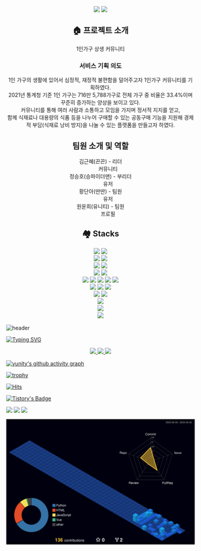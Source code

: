 
<div align="center">
  <img src="https://ifh.cc/g/Zk8KWM.png"/>
  <img src="https://ifh.cc/g/Q2sOPw.png"/>
</div>



<div align="center">
  <h2 font-weight="bold">🏠 프로젝트 소개</h2>
  <p align="center">1인가구 상생 커뮤니티</p>
  <h3>서비스 기획 의도</h3>
  <p align="center">
    1인 가구의 생활에 있어서 심정적, 재정적 불편함을 덜어주고자 1인가구 커뮤니티를 기획하였다.<br/>
    2021년 통계청 기준 1인 가구는 716만 5,788가구로 전체 가구 중 비율은 33.4%이며 꾸준히 증가하는 양상을 보이고 있다.<br/>
    커뮤니티를 통해 여러 사람과 소통하고 모임을 가지며 정서적 지지를 얻고,<br/> 
    함께 식재료나 대용량의 식품 등을 나누어 구매할 수 있는 공동구매 기능을 지원해 경제적 부담(식재료 낭비 방지)을 나눌 수 있는 플랫폼을 만들고자 하였다.
  </p>
</div>

<div align="center">
  <h2>팀원 소개 및 역할</h2>
  <dl>
    <dt font-style="normal">김근혜(끈끈) - 리더</dt>
    <dd>커뮤니티</dd>
    <dt>정승호(승파이더맨) - 부리더</dt>
    <dd>유저</dd>
    <dt>황단아(딴딴) - 팀원</dt>
    <dd>유저</dd>
    <dt>원윤희(유니티) - 팀원</dt>
    <dd>프로필</dd>
  </dl>
</div>


<div align="center">
    <h2 font-weight="bold">🏘️ Stacks</h2>
</div>
<div align="center">
  <img src="https://img.shields.io/badge/html-D25735?style=for-the-badge&logo=html5&logoColor=white">
  <img src="https://img.shields.io/badge/css-4D8EC2?style=for-the-badge&logo=css3&logoColor=white">
  <br/>
  <img src="https://img.shields.io/badge/javascript-F9DD52?style=for-the-badge&logo=javascript&logoColor=white">
  <img src="https://img.shields.io/badge/vue-55B986?style=for-the-badge&logo=vue.js&logoColor=white">
  <br/>
  <img src="https://img.shields.io/badge/fontawesome-438ADF?style=for-the-badge&logo=fontawesome&logoColor=white">
  <img src="https://img.shields.io/badge/axios-7C4791?style=for-the-badge&logo=axios&logoColor=white">
</div>

<div align="center">
  <img src="https://img.shields.io/badge/python-1E3D2F?style=for-the-badge&logo=python&logoColor=white">
  <img src="https://img.shields.io/badge/django-4579DD?style=for-the-badge&logo=django&logoColor=white">
  <br/>
  <img src="https://img.shields.io/badge/poetry-4FAFDF?style=for-the-badge&logo=poetry&logoColor=white">
  <img src="https://img.shields.io/badge/celery-BEDC75?style=for-the-badge&logo=celery&logoColor=white">
  <img src="https://img.shields.io/badge/gunicorn-5D9551?style=for-the-badge&logo=gunicorn&logoColor=white">
  <img src="https://img.shields.io/badge/rabbitmq-E2853D?style=for-the-badge&logo=rabbitmq&logoColor=white">
  <img src="https://img.shields.io/badge/nginx-419144?style=for-the-badge&logo=nginx&logoColor=#ffffff">
  <br/>
  <img src="https://img.shields.io/badge/amazonec2-8E492A?style=for-the-badge&logo=amazonec2&logoColor=white">
  <img src="https://img.shields.io/badge/amazons3-D15C4A?style=for-the-badge&logo=amazons3&logoColor=white">
  <img src="https://img.shields.io/badge/docker-4590B0?style=for-the-badge&logo=docker&logoColor=white">
  <br/>
  <img src="https://img.shields.io/badge/github-171516?style=for-the-badge&logo=github&logoColor=white">
  <img src="https://img.shields.io/badge/githubactions-3A6FD7?style=for-the-badge&logo=githubactions&logoColor=white">
</div>

<div align="center">
  <img src="https://ifh.cc/g/frOlgb.png"/>
</div>

<div align="center">
  <img src="https://ifh.cc/g/nVrVPh.png"/>
</div>

<div align="center">
  <img src="https://ifh.cc/g/L04w0w.png"/>
</div>






![header](https://capsule-render.vercel.app/api?type=waving&color=gradient&height=120&animation=fadeIn&section=footer&text=🚌💨&fontAlign=70)

[![Typing SVG](https://readme-typing-svg.herokuapp.com/?color=f0f6fc&lines=import+unittest+class&font=Redressed&size=40)](https://git.io/typing-svg)


<div align=center> 
  <a href="universe.com">
    <img src="https://github-readme-stats.vercel.app/api?username=gangyuji&theme=tokyonight&show_icons=true" width="42%" />
  </a>
  <a href="universe.com">
    <img src="https://github-readme-stats.vercel.app/api/top-langs/?username=gangyuji&exclude_repo=gangyuji.github.io&layout=compact&theme=tokyonight" />
  
  <img src="https://raw.githubusercontent.com/gangyuji/github-stats-transparent/output/generated/languages.svg" width="49.2%" />
  </a>
</div>







[![yunity's github activity graph](https://github-readme-activity-graph.vercel.app/graph?username=gangyuji&theme=tokyo-night)](https://github.com/gangyuji/github-readme-activity-graph)

[![trophy](https://github-profile-trophy.vercel.app/?username=gangyuji&theme=flat&column=7)](https://github.com/gangyuji/)












[![Hits](https://hits.seeyoufarm.com/api/count/incr/badge.svg?url=https%3A%2F%2Fgithub.com%2Fgangyuji&count_bg=%23C9FFA0&title_bg=%23B3D2FF&icon=python.svg&icon_color=%23FFFBA7&title=uni%28ty%29%2Fgithub&edge_flat=false)](https://hits.seeyoufarm.com)



[![Tistory's Badge](https://github-readme-tistory-card.vercel.app/api/badge?name=allitaill&theme=blue)](https://allitail.tistory.com)


<img src="https://img.shields.io/badge/PYTHON-3776AB?style=flat-square&logo=Python&logoColor=#354C6A"/>
<img src="https://img.shields.io/badge/DJANGO-3776AB?style=flat-square&logo=Django&logoColor=##0F291B"/>

<img src="https://img.shields.io/badge/ANDROID-3776AB?style=flat-square&logo=Android&logoColor=#4A8766"/>


![](./profile-3d-contrib/profile-night-view.svg)


